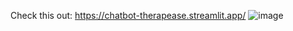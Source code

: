 Check this out: https://chatbot-therapease.streamlit.app/
![image](https://github.com/user-attachments/assets/66482da4-aeba-48ce-88c4-e058f9a3f7a0)
